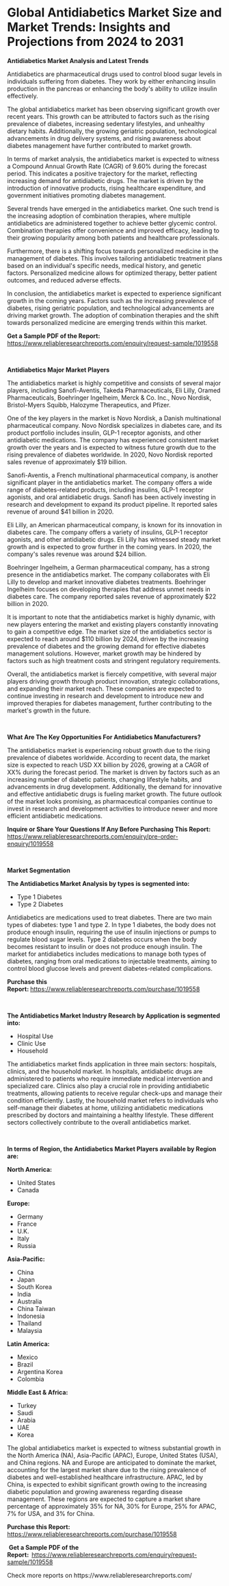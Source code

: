 <p><h1>Global Antidiabetics Market Size and Market Trends: Insights and Projections from 2024 to 2031</h1></p><p><strong>Antidiabetics Market Analysis and Latest Trends</strong></p>
<p><p>Antidiabetics are pharmaceutical drugs used to control blood sugar levels in individuals suffering from diabetes. They work by either enhancing insulin production in the pancreas or enhancing the body's ability to utilize insulin effectively.</p><p>The global antidiabetics market has been observing significant growth over recent years. This growth can be attributed to factors such as the rising prevalence of diabetes, increasing sedentary lifestyles, and unhealthy dietary habits. Additionally, the growing geriatric population, technological advancements in drug delivery systems, and rising awareness about diabetes management have further contributed to market growth.</p><p>In terms of market analysis, the antidiabetics market is expected to witness a Compound Annual Growth Rate (CAGR) of 9.60% during the forecast period. This indicates a positive trajectory for the market, reflecting increasing demand for antidiabetic drugs. The market is driven by the introduction of innovative products, rising healthcare expenditure, and government initiatives promoting diabetes management.</p><p>Several trends have emerged in the antidiabetics market. One such trend is the increasing adoption of combination therapies, where multiple antidiabetics are administered together to achieve better glycemic control. Combination therapies offer convenience and improved efficacy, leading to their growing popularity among both patients and healthcare professionals.</p><p>Furthermore, there is a shifting focus towards personalized medicine in the management of diabetes. This involves tailoring antidiabetic treatment plans based on an individual's specific needs, medical history, and genetic factors. Personalized medicine allows for optimized therapy, better patient outcomes, and reduced adverse effects.</p><p>In conclusion, the antidiabetics market is expected to experience significant growth in the coming years. Factors such as the increasing prevalence of diabetes, rising geriatric population, and technological advancements are driving market growth. The adoption of combination therapies and the shift towards personalized medicine are emerging trends within this market.</p></p>
<p><strong>Get a Sample PDF of the Report:&nbsp;</strong> <a href="https://www.reliableresearchreports.com/enquiry/request-sample/1019558">https://www.reliableresearchreports.com/enquiry/request-sample/1019558</a></p>
<p>&nbsp;</p>
<p><strong>Antidiabetics Major Market Players</strong></p>
<p><p>The antidiabetics market is highly competitive and consists of several major players, including Sanofi-Aventis, Takeda Pharmaceuticals, Eli Lilly, Oramed Pharmaceuticals, Boehringer Ingelheim, Merck & Co. Inc., Novo Nordisk, Bristol-Myers Squibb, Halozyme Therapeutics, and Pfizer.</p><p>One of the key players in the market is Novo Nordisk, a Danish multinational pharmaceutical company. Novo Nordisk specializes in diabetes care, and its product portfolio includes insulin, GLP-1 receptor agonists, and other antidiabetic medications. The company has experienced consistent market growth over the years and is expected to witness future growth due to the rising prevalence of diabetes worldwide. In 2020, Novo Nordisk reported sales revenue of approximately $19 billion.</p><p>Sanofi-Aventis, a French multinational pharmaceutical company, is another significant player in the antidiabetics market. The company offers a wide range of diabetes-related products, including insulins, GLP-1 receptor agonists, and oral antidiabetic drugs. Sanofi has been actively investing in research and development to expand its product pipeline. It reported sales revenue of around $41 billion in 2020.</p><p>Eli Lilly, an American pharmaceutical company, is known for its innovation in diabetes care. The company offers a variety of insulins, GLP-1 receptor agonists, and other antidiabetic drugs. Eli Lilly has witnessed steady market growth and is expected to grow further in the coming years. In 2020, the company's sales revenue was around $24 billion.</p><p>Boehringer Ingelheim, a German pharmaceutical company, has a strong presence in the antidiabetics market. The company collaborates with Eli Lilly to develop and market innovative diabetes treatments. Boehringer Ingelheim focuses on developing therapies that address unmet needs in diabetes care. The company reported sales revenue of approximately $22 billion in 2020.</p><p>It is important to note that the antidiabetics market is highly dynamic, with new players entering the market and existing players constantly innovating to gain a competitive edge. The market size of the antidiabetics sector is expected to reach around $110 billion by 2024, driven by the increasing prevalence of diabetes and the growing demand for effective diabetes management solutions. However, market growth may be hindered by factors such as high treatment costs and stringent regulatory requirements.</p><p>Overall, the antidiabetics market is fiercely competitive, with several major players driving growth through product innovation, strategic collaborations, and expanding their market reach. These companies are expected to continue investing in research and development to introduce new and improved therapies for diabetes management, further contributing to the market's growth in the future.</p></p>
<p>&nbsp;</p>
<p><strong>What Are The Key Opportunities For Antidiabetics Manufacturers?</strong></p>
<p><p>The antidiabetics market is experiencing robust growth due to the rising prevalence of diabetes worldwide. According to recent data, the market size is expected to reach USD XX billion by 2026, growing at a CAGR of XX% during the forecast period. The market is driven by factors such as an increasing number of diabetic patients, changing lifestyle habits, and advancements in drug development. Additionally, the demand for innovative and effective antidiabetic drugs is fueling market growth. The future outlook of the market looks promising, as pharmaceutical companies continue to invest in research and development activities to introduce newer and more efficient antidiabetic medications.</p></p>
<p><strong>Inquire or Share Your Questions If Any Before Purchasing This Report:</strong> <a href="https://www.reliableresearchreports.com/enquiry/pre-order-enquiry/1019558">https://www.reliableresearchreports.com/enquiry/pre-order-enquiry/1019558</a></p>
<p>&nbsp;</p>
<p><strong>Market Segmentation</strong></p>
<p><strong>The Antidiabetics Market Analysis by types is segmented into:</strong></p>
<p><ul><li>Type 1 Diabetes</li><li>Type 2 Diabetes</li></ul></p>
<p><p>Antidiabetics are medications used to treat diabetes. There are two main types of diabetes: type 1 and type 2. In type 1 diabetes, the body does not produce enough insulin, requiring the use of insulin injections or pumps to regulate blood sugar levels. Type 2 diabetes occurs when the body becomes resistant to insulin or does not produce enough insulin. The market for antidiabetics includes medications to manage both types of diabetes, ranging from oral medications to injectable treatments, aiming to control blood glucose levels and prevent diabetes-related complications.</p></p>
<p><strong>Purchase this Report:&nbsp;</strong><a href="https://www.reliableresearchreports.com/purchase/1019558">https://www.reliableresearchreports.com/purchase/1019558</a></p>
<p>&nbsp;</p>
<p><strong>The Antidiabetics Market Industry Research by Application is segmented into:</strong></p>
<p><ul><li>Hospital Use</li><li>Clinic Use</li><li>Household</li></ul></p>
<p><p>The antidiabetics market finds application in three main sectors: hospitals, clinics, and the household market. In hospitals, antidiabetic drugs are administered to patients who require immediate medical intervention and specialized care. Clinics also play a crucial role in providing antidiabetic treatments, allowing patients to receive regular check-ups and manage their condition efficiently. Lastly, the household market refers to individuals who self-manage their diabetes at home, utilizing antidiabetic medications prescribed by doctors and maintaining a healthy lifestyle. These different sectors collectively contribute to the overall antidiabetics market.</p></p>
<p>&nbsp;</p>
<p><strong>In terms of Region, the Antidiabetics Market Players available by Region are:</strong></p>
<p>
    <p> <strong> North America: </strong>
        <ul>
            <li>United States</li>
            <li>Canada</li>
        </ul>
        </p> 
    <p> <strong> Europe: </strong>
        <ul>
            <li>Germany</li>
            <li>France</li>
            <li>U.K.</li>
            <li>Italy</li>
            <li>Russia</li>
        </ul>
        </p> 
    <p> <strong> Asia-Pacific: </strong>
        <ul>
            <li>China</li>
            <li>Japan</li>
            <li>South Korea</li>
            <li>India</li>
            <li>Australia</li>
            <li>China Taiwan</li>
            <li>Indonesia</li>
            <li>Thailand</li>
            <li>Malaysia</li>
        </ul>
        </p> 
    <p> <strong> Latin America: </strong>
        <ul>
            <li>Mexico</li>
            <li>Brazil</li>
            <li>Argentina Korea</li>
            <li>Colombia</li>
        </ul>
        </p> 
    <p> <strong> Middle East & Africa: </strong>
        <ul>
            <li>Turkey</li>
            <li>Saudi</li>
            <li>Arabia</li>
            <li>UAE</li>
            <li>Korea</li>
        </ul>
    </p>
    </p>
<p><p>The global antidiabetics market is expected to witness substantial growth in the North America (NA), Asia-Pacific (APAC), Europe, United States (USA), and China regions. NA and Europe are anticipated to dominate the market, accounting for the largest market share due to the rising prevalence of diabetes and well-established healthcare infrastructure. APAC, led by China, is expected to exhibit significant growth owing to the increasing diabetic population and growing awareness regarding disease management. These regions are expected to capture a market share percentage of approximately 35% for NA, 30% for Europe, 25% for APAC, 7% for USA, and 3% for China.</p></p>
<p><strong>Purchase this Report: </strong><a href="https://www.reliableresearchreports.com/purchase/1019558">https://www.reliableresearchreports.com/purchase/1019558</a></p>
<p>&nbsp;<strong>Get a Sample PDF of the Report:&nbsp;&nbsp;</strong><a href="https://www.reliableresearchreports.com/enquiry/request-sample/1019558">https://www.reliableresearchreports.com/enquiry/request-sample/1019558</a></p>
<p><strong></strong></p>
<p>Check more reports on https://www.reliableresearchreports.com/</p>